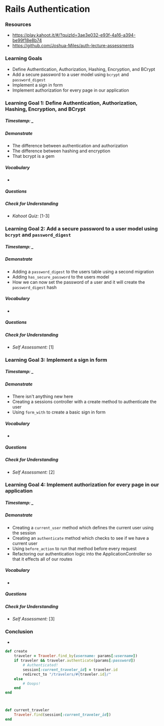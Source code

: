 # Rails Authentication


### Resources
* <https://play.kahoot.it/#/?quizId=3ae3e032-e93f-4a16-a394-be99f18e8b74>
* <https://github.com/Joshua-Miles/auth-lecture-assessments>


### Learning Goals

* Define Authentication, Authorization, Hashing, Encryption, and BCrypt
* Add a secure password to a user model using `bcrypt` and `password_digest`
* Implement a sign in form
* Implement authorization for every page in our application




### Learning Goal 1: Define Authentication, Authorization, Hashing, Encryption, and BCrypt
##### Timestamp: _

##### Demonstrate
* The difference between authentication and authorization
* The difference between hashing and encryption
* That bcrypt is a gem

##### Vocabulary
* 

##### Questions 

##### Check for Understanding
* *Kahoot Quiz:* [1-3] 



### Learning Goal 2: Add a secure password to a user model using `bcrypt` and `password_digest`

##### Timestamp: _

##### Demonstrate

- Adding a `password_digest` to the users table using a second migration
- Adding `has_secure_password` to the users model
- How we can now set the password of a user and it will create the `password_digest` hash

##### Vocabulary

- 

##### Questions 

##### Check for Understanding

- *Self Assessment:* [1] 



### Learning Goal 3: Implement a sign in form

##### Timestamp: _

##### Demonstrate

- There isn't anything new here
- Creating a sessions controller with a create method to authenticate the user
- Using `form_with` to create a basic sign in form

##### Vocabulary

- 

##### Questions 

##### Check for Understanding

- *Self Assessment:* [2] 



### Learning Goal 4: Implement authorization for every page in our application

##### Timestamp: _

##### Demonstrate

- Creating a `current_user` method which defines the current user using the session
- Creating an `authenticate` method which checks to see if we have a current user
- Using `before_action` to run that method before every request
- Refactoring our authentication logic into the ApplicationController so that it effects all of our routes

##### Vocabulary

- 

##### Questions 

##### Check for Understanding

- *Self Assessment:* [3] 



### Conclusion 

* 



```ruby
def create
    traveler = Traveler.find_by(username: params[:username])
    if traveler && traveler.authenticate(params[:password])
        # Authenticated!
        session[:current_traveler_id] = traveler.id
        redirect_to "/travelers/#{traveler.id}/"
    else
        # Ooops!
    end
end



def current_traveler
    Traveler.find(session[:current_traveler_id])
end
```

